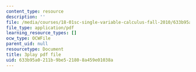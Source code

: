 ```yaml
---
content_type: resource
description: ''
file: /media/courses/18-01sc-single-variable-calculus-fall-2010/633b95a0211b9be521808a459e01038a_BSAA0akmPEU.pdf
file_type: application/pdf
learning_resource_types: []
ocw_type: OCWFile
parent_uid: null
resourcetype: Document
title: 3play pdf file
uid: 633b95a0-211b-9be5-2180-8a459e01038a
---
```

